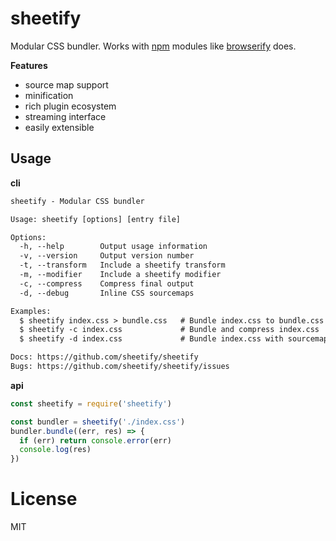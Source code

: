 # sheetify
Modular CSS bundler. Works with [npm](http://npmjs.org/) modules like
[browserify](http://browserify.org/) does.

__Features__
- source map support
- minification
- rich plugin ecosystem
- streaming interface
- easily extensible

## Usage
__cli__
```txt
sheetify - Modular CSS bundler

Usage: sheetify [options] [entry file]

Options:
  -h, --help        Output usage information
  -v, --version     Output version number
  -t, --transform   Include a sheetify transform
  -m, --modifier    Include a sheetify modifier
  -c, --compress    Compress final output
  -d, --debug       Inline CSS sourcemaps

Examples:
  $ sheetify index.css > bundle.css   # Bundle index.css to bundle.css
  $ sheetify -c index.css             # Bundle and compress index.css
  $ sheetify -d index.css             # Bundle index.css with sourcemaps

Docs: https://github.com/sheetify/sheetify
Bugs: https://github.com/sheetify/sheetify/issues
```

__api__
```js
const sheetify = require('sheetify')

const bundler = sheetify('./index.css')
bundler.bundle((err, res) => {
  if (err) return console.error(err)
  console.log(res)
})
```

# License
MIT
